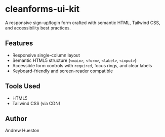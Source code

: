 # cleanforms-ui-kit

A responsive sign-up/login form crafted with semantic HTML, Tailwind CSS, and accessibility best practices.

## Features
- Responsive single-column layout
- Semantic HTML5 structure (`<main>`, `<form>`, `<label>`, `<input>`)
- Accessible form controls with `required`, focus rings, and clear labels
- Keyboard-friendly and screen-reader compatible

## Tools Used
- HTML5
- Tailwind CSS (via CDN)

## Author
Andrew Hueston
